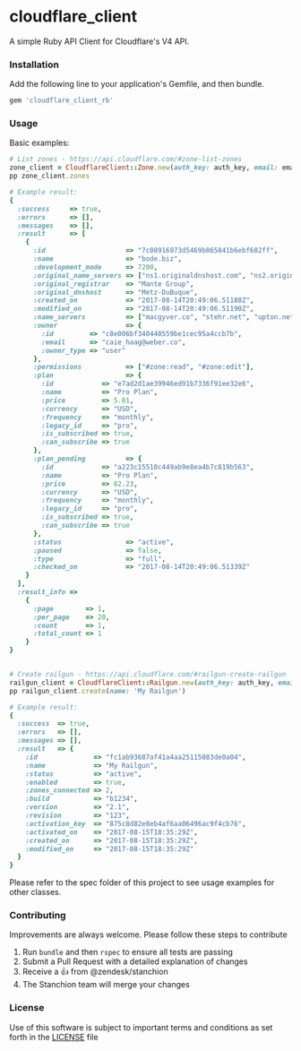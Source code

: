 # cloudflare_client
A simple Ruby API Client for Cloudflare's V4 API.

### Installation
Add the following line to your application's Gemfile, and then bundle.

```ruby
gem 'cloudflare_client_rb'
```

### Usage
Basic examples:

```ruby
# List zones - https://api.cloudflare.com/#zone-list-zones
zone_client = CloudflareClient::Zone.new(auth_key: auth_key, email: email)
pp zone_client.zones

# Example result:
{
  :success     => true,
  :errors      => [],
  :messages    => [],
  :result      => [
    {
      :id                    => "7c08916973d5469b865841b6ebf682ff",
      :name                  => "bode.biz",
      :development_mode      => 7200,
      :original_name_servers => ["ns1.originaldnshost.com", "ns2.originaldnshost.com"],
      :original_registrar    => "Mante Group",
      :original_dnshost      => "Metz-DuBuque",
      :created_on            => "2017-08-14T20:49:06.51188Z",
      :modified_on           => "2017-08-14T20:49:06.51190Z",
      :name_servers          => ["macgyver.co", "stehr.net", "upton.net"],
      :owner                 => {
        :id         => "c8e006bf340440559be1cec95a4ccb7b",
        :email      => "caie_haag@weber.co",
        :owner_type => "user"
      },
      :permissions           => ["#zone:read", "#zone:edit"],
      :plan                  => {
        :id            => "e7ad2d1ae39946ed91b7336f91ee32e6",
        :name          => "Pro Plan",
        :price         => 5.01,
        :currency      => "USD",
        :frequency     => "monthly",
        :legacy_id     => "pro",
        :is_subscribed => true,
        :can_subscribe => true
      },
      :plan_pending          => {
        :id            => "a223c15510c449ab9e8ea4b7c819b563",
        :name          => "Pro Plan",
        :price         => 82.23,
        :currency      => "USD",
        :frequency     => "monthly",
        :legacy_id     => "pro",
        :is_subscribed => true,
        :can_subscribe => true
      },
      :status                => "active",
      :paused                => false,
      :type                  => "full",
      :checked_on            => "2017-08-14T20:49:06.51339Z"
    }
  ],
  :result_info =>
    {
      :page        => 1,
      :per_page    => 20,
      :count       => 1,
      :total_count => 1
    }
}


# Create railgun - https://api.cloudflare.com/#railgun-create-railgun
railgun_client = CloudflareClient::Railgun.new(auth_key: auth_key, email: email)
pp railgun_client.create(name: 'My Railgun')

# Example result:
{
  :success  => true,
  :errors   => [],
  :messages => [],
  :result   => {
    :id              => "fc1ab93687af41a4aa25115083de0a04",
    :name            => "My Railgun",
    :status          => "active",
    :enabled         => true,
    :zones_connected => 2,
    :build           => "b1234",
    :version         => "2.1",
    :revision        => "123",
    :activation_key  => "875c8d82e8eb4af6aa06496ac9f4cb76",
    :activated_on    => "2017-08-15T18:35:29Z",
    :created_on      => "2017-08-15T18:35:29Z",
    :modified_on     => "2017-08-15T18:35:29Z"
  }
}
```

Please refer to the spec folder of this project to see usage examples for other classes.

### Contributing
Improvements are always welcome. Please follow these steps to contribute

1. Run `bundle` and then `rspec` to ensure all tests are passing
1. Submit a Pull Request with a detailed explanation of changes
1. Receive a :+1: from @zendesk/stanchion
1. The Stanchion team will merge your changes

### License
Use of this software is subject to important terms and conditions as set forth in the [LICENSE](LICENSE) file
